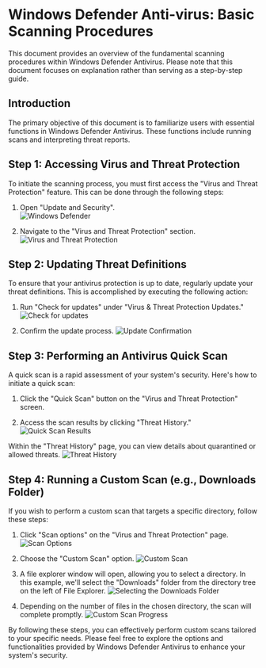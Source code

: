 # Windows Defender Anti-virus: Basic Scanning Procedures

This document provides an overview of the fundamental scanning procedures within Windows Defender Antivirus. Please note that this document focuses on explanation rather than serving as a step-by-step guide.

## Introduction

The primary objective of this document is to familiarize users with essential functions in Windows Defender Antivirus. These functions include running scans and interpreting threat reports.

## Step 1: Accessing Virus and Threat Protection

To initiate the scanning process, you must first access the "Virus and Threat Protection" feature. This can be done through the following steps:

1. Open "Update and Security". <br />
   ![Windows Defender](https://github.com/wjbuttoniv/Windows-Defender-Scans/blob/main/Windows%20Defender%20Scans/Pasted%20image%2020231031102847.png?raw=true)

2. Navigate to the "Virus and Threat Protection" section. <br />
   ![Virus and Threat Protection](https://github.com/wjbuttoniv/Windows-Defender-Scans/blob/main/Windows%20Defender%20Scans/Pasted%20image%2020231031102948.png?raw=true)

## Step 2: Updating Threat Definitions

To ensure that your antivirus protection is up to date, regularly update your threat definitions. This is accomplished by executing the following action:

1. Run "Check for updates" under "Virus & Threat Protection Updates."
   ![Check for updates](https://github.com/wjbuttoniv/Windows-Defender-Scans/blob/main/Windows%20Defender%20Scans/Pasted%20image%2020231031103212.png?raw=true)

2. Confirm the update process.
   ![Update Confirmation](https://github.com/wjbuttoniv/Windows-Defender-Scans/blob/main/Windows%20Defender%20Scans/Pasted%20image%2020231031103239.png?raw=true)

## Step 3: Performing an Antivirus Quick Scan

A quick scan is a rapid assessment of your system's security. Here's how to initiate a quick scan:

1. Click the "Quick Scan" button on the "Virus and Threat Protection" screen.

2. Access the scan results by clicking "Threat History."
   ![Quick Scan Results](https://github.com/wjbuttoniv/Windows-Defender-Scans/blob/main/Windows%20Defender%20Scans/Pasted%20image%2020231031103458.png?raw=true)

Within the "Threat History" page, you can view details about quarantined or allowed threats.
   ![Threat History](https://github.com/wjbuttoniv/Windows-Defender-Scans/blob/main/Windows%20Defender%20Scans/Pasted%20image%2020231031103837.png?raw=true)

## Step 4: Running a Custom Scan (e.g., Downloads Folder)

If you wish to perform a custom scan that targets a specific directory, follow these steps:

1. Click "Scan options" on the "Virus and Threat Protection" page.
   ![Scan Options](https://github.com/wjbuttoniv/Windows-Defender-Scans/blob/main/Windows%20Defender%20Scans/Pasted%20image%2020231031103948.png?raw=true)

2. Choose the "Custom Scan" option.
   ![Custom Scan](https://github.com/wjbuttoniv/Windows-Defender-Scans/blob/main/Windows%20Defender%20Scans/Pasted%20image%2020231031103948.png?raw=true)

3. A file explorer window will open, allowing you to select a directory. In this example, we'll select the "Downloads" folder from the directory tree on the left of File Explorer.
   ![Selecting the Downloads Folder](https://github.com/wjbuttoniv/Windows-Defender-Scans/blob/main/Windows%20Defender%20Scans/Pasted%20image%2020231031104135.png?raw=true)

4. Depending on the number of files in the chosen directory, the scan will complete promptly.
   ![Custom Scan Progress](https://github.com/wjbuttoniv/Windows-Defender-Scans/blob/main/Windows%20Defender%20Scans/Pasted%20image%2020231031104209.png?raw=true)

By following these steps, you can effectively perform custom scans tailored to your specific needs. Please feel free to explore the options and functionalities provided by Windows Defender Antivirus to enhance your system's security.
